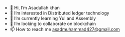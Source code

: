 - 👋 Hi, I’m Asadullah khan
- 👀 I’m interested in Distributed ledger technology 
- 🌱 I’m currently learning Yul and Assembly
- 💞️ I’m looking to collaborate on blockchain
- 📫 How to reach me asadmuhammad427@gmail.com

<!---
asad97290/asad97290 is a ✨ special ✨ repository because its `README.md` (this file) appears on your GitHub profile.
You can click the Preview link to take a look at your changes.
--->
